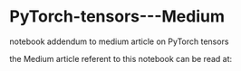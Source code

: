 # PyTorch-tensors---Medium
notebook addendum to medium article on PyTorch tensors

the Medium article referent to this notebook can be read at:

